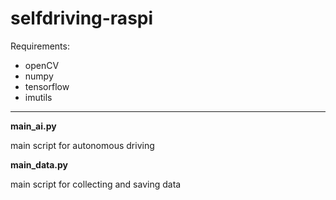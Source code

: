 # selfdriving-raspi
Requirements:
* openCV
* numpy
* tensorflow
* imutils

---------------------------

**main_ai.py**

  main script for autonomous driving
  
  
**main_data.py**

  main script for collecting and saving data

